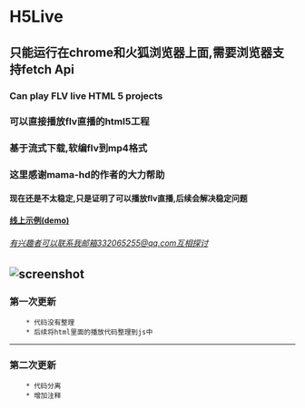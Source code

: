# H5Live
## 只能运行在chrome和火狐浏览器上面,需要浏览器支持fetch Api
### Can play FLV  live  HTML 5 projects
### 可以直接播放flv直播的html5工程
### 基于流式下载,软编flv到mp4格式
### 这里感谢mama-hd的作者的大力帮助
#### 现在还是不太稳定,只是证明了可以播放flv直播,后续会解决稳定问题
#### [线上示例(demo)](http://gao111.top/h5live/H5LiveFlv.html) 
###### 有兴趣者可以联系我邮箱332065255@qq.com互相探讨
![screenshot](http://gao111.top/img/1.jpg)
-----------------------------------------
### 第一次更新
		* 代码没有整理
		* 后续将html里面的播放代码整理到js中
------------------------------------
### 第二次更新
		* 代码分离
		* 增加注释